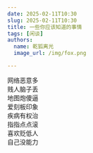 ```yaml
---
date: 2025-02-11T10:30
slug: 2025-02-11T10:30
title: 一些你应该知道的事情
tags: [闲谈]
authors:
  name: 乾狐离光
  image_url: /img/fox.png

---
```


网络恶意多<br />
贱人脑子丢<br />
地图炮傻逼<br />
爱刻板印象<br />
疾病有权治<br />
指指点点滚<br />
喜欢贬低人<br />
自己没能力<br />